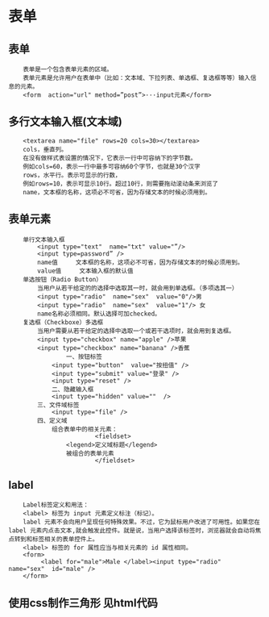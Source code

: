 # 表单

## 表单

		表单是一个包含表单元素的区域。
		表单元素是允许用户在表单中（比如：文本域、下拉列表、单选框、复选框等等）输入信息的元素。
		<form  action="url" method=”post”>···input元素</form>

## 多行文本输入框(文本域)	
	
		<textarea name="file" rows=20 cols=30></textarea>
		cols，垂直列。
		在没有做样式表设置的情况下，它表示一行中可容纳下的字节数。
	    例如cols=60，表示一行中最多可容纳60个字节，也就是30个汉字
	    rows，水平行。表示可显示的行数， 
		例如rows=10，表示可显示10行。超过10行，则需要拖动滚动条来浏览了
		name，文本框的名称，这项必不可省，因为存储文本的时候必须用到。

## 表单元素

		单行文本输入框
			<input type="text"  name="txt" value="”/>   
			<input type=password” />
			name值     文本框的名称，这项必不可省，因为存储文本的时候必须用到。
			value值     文本输入框的默认值
		单选按钮（Radio Button）	
			当用户从若干给定的的选择中选取其一时，就会用到单选框。（多项选其一）
			<input type="radio"  name="sex"  value="0"/>男
			<input type="radio"  name="sex"  value="1"/> 女
			name名称必须相同。默认选择可加checked。
		复选框（Checkboxe）多选框
			当用户需要从若干给定的选择中选取一个或若干选项时，就会用到复选框。
			<input type="checkbox" name="apple" />苹果
			<input type="checkbox" name="banana" />香蕉	
					一、按钮标签
				<input type="button"  value="按扭值" /> 
				<input type="submit" value="登录" />
				<input type="reset" />
				二、隐藏输入框
				<input type="hidden" value=""  /> 
			三、文件域标签
				<input type="file" />
			四、定义域
				组合表单中的相关元素：
		             		<fieldset>
					<legend>定义域标题</legend>
				 	被组合的表单元素
		            		</fieldset>

## label

		Label标签定义和用法：
	    <label> 标签为 input 元素定义标注（标记）。
	    label 元素不会向用户呈现任何特殊效果。不过，它为鼠标用户改进了可用性。如果您在 label 元素内点击文本,就会触发此控件。就是说，当用户选择该标签时，浏览器就会自动将焦点转到和标签相关的表单控件上。
		<label> 标签的 for 属性应当与相关元素的 id 属性相同。
		<form>
		     <label for="male">Male </label><input type="radio"  name="sex"  id="male" />
		</form>

## 使用css制作三角形 见html代码		
